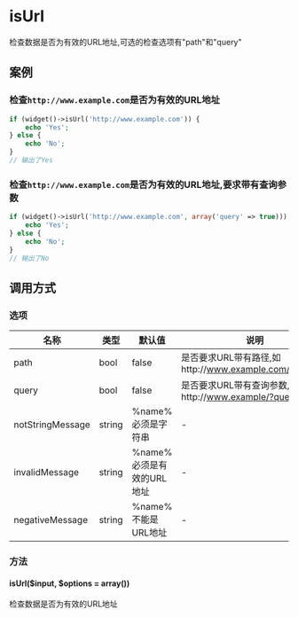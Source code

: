 isUrl
=====
检查数据是否为有效的URL地址,可选的检查选项有"path"和"query"

案例
----

### 检查`http://www.example.com`是否为有效的URL地址
```php
if (widget()->isUrl('http://www.example.com')) {
    echo 'Yes';
} else {
    echo 'No';
}
// 输出了Yes
```

### 检查`http://www.example.com`是否为有效的URL地址,要求带有查询参数
```php
if (widget()->isUrl('http://www.example.com', array('query' => true))) {
    echo 'Yes';
} else {
    echo 'No';
}
// 输出了No
```

调用方式
--------

### 选项

名称              | 类型    | 默认值                    | 说明
------------------|---------|---------------------------|------
path              | bool    | false                     | 是否要求URL带有路径,如http://www.example.com/path/part
query             | bool    | false                     | 是否要求URL带有查询参数,如http://www.example/?query=string
notStringMessage  | string  | %name%必须是字符串        | -
invalidMessage    | string  | %name%必须是有效的URL地址 | -
negativeMessage   | string  | %name%不能是URL地址       | -

### 方法

#### isUrl($input, $options = array())
检查数据是否为有效的URL地址
